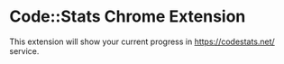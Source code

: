 # Code::Stats Chrome Extension

This extension will show your current progress in https://codestats.net/ service.